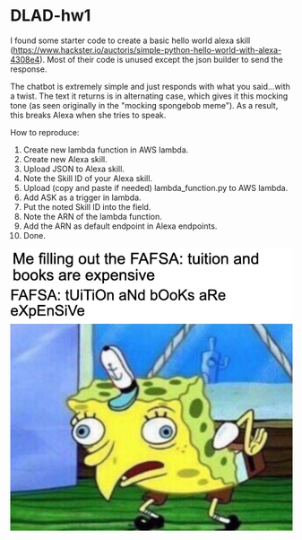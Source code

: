# DLAD-hw1

I found some starter code to create a basic hello world alexa skill (https://www.hackster.io/auctoris/simple-python-hello-world-with-alexa-4308e4). Most of their code is unused except the json builder to send the response.

The chatbot is extremely simple and just responds with what you said...with a twist. The text it returns is in alternating case, which gives it this mocking tone (as seen originally in the "mocking spongebob meme"). As a result, this breaks Alexa when she tries to speak.

How to reproduce:
1. Create new lambda function in AWS lambda.
2. Create new Alexa skill.
3. Upload JSON to Alexa skill.
4. Note the Skill ID of your Alexa skill.
5. Upload (copy and paste if needed) lambda_function.py to AWS lambda.
6. Add ASK as a trigger in lambda.
7. Put the noted Skill ID into the field.
8. Note the ARN of the lambda function.
9. Add the ARN as default endpoint in Alexa endpoints.
10. Done.

![](meme.jpg)
